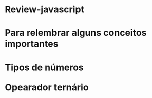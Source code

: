 # Review-javascript
<h1>Para relembrar alguns conceitos importantes<h1/>
<p>Tipos de números<p/>
<p>Opearador ternário<p/>
